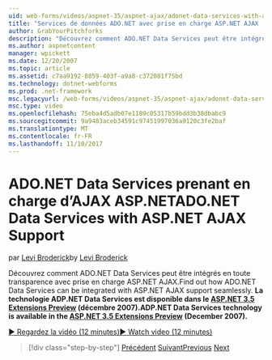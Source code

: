 ```yaml
---
uid: web-forms/videos/aspnet-35/aspnet-ajax/adonet-data-services-with-aspnet-ajax-support
title: "Services de données ADO.NET avec prise en charge ASP.NET AJAX | Documents Microsoft"
author: GrabYourPitchforks
description: "Découvrez comment ADO.NET Data Services peut être intégrés en toute transparence avec prise en charge ASP.NET AJAX. Technologie de Services de données de ADP.NET est disponible dans l’e 3.5 ASP.NET..."
ms.author: aspnetcontent
manager: wpickett
ms.date: 12/20/2007
ms.topic: article
ms.assetid: c7aa9192-8859-403f-a9a8-c372081f75bd
ms.technology: dotnet-webforms
ms.prod: .net-framework
msc.legacyurl: /web-forms/videos/aspnet-35/aspnet-ajax/adonet-data-services-with-aspnet-ajax-support
msc.type: video
ms.openlocfilehash: 75eba4d5adb07e1189c05317b59bdd3b38dbabc9
ms.sourcegitcommit: 9a9483aceb34591c97451997036a9120c3fe2baf
ms.translationtype: MT
ms.contentlocale: fr-FR
ms.lasthandoff: 11/10/2017
---
```

<a name="adonet-data-services-with-aspnet-ajax-support"></a><span data-ttu-id="b519e-104">ADO.NET Data Services prenant en charge d’AJAX ASP.NET</span><span class="sxs-lookup"><span data-stu-id="b519e-104">ADO.NET Data Services with ASP.NET AJAX Support</span></span>
====================
<span data-ttu-id="b519e-105">par [Levi Broderick](https://github.com/GrabYourPitchforks)</span><span class="sxs-lookup"><span data-stu-id="b519e-105">by [Levi Broderick](https://github.com/GrabYourPitchforks)</span></span>

<span data-ttu-id="b519e-106">Découvrez comment ADO.NET Data Services peut être intégrés en toute transparence avec prise en charge ASP.NET AJAX.</span><span class="sxs-lookup"><span data-stu-id="b519e-106">Find out how ADO.NET Data Services can be integrated with ASP.NET AJAX support seamlessly.</span></span> <span data-ttu-id="b519e-107">**La technologie ADP.NET Data Services est disponible dans le [ASP.NET 3.5 Extensions Preview](https://www.asp.net/downloads/35-sp1#find) (décembre 2007).**</span><span class="sxs-lookup"><span data-stu-id="b519e-107">**ADP.NET Data Services technology is available in the [ASP.NET 3.5 Extensions Preview](https://www.asp.net/downloads/35-sp1#find) (December 2007).**</span></span>

[<span data-ttu-id="b519e-108">&#9654; Regardez la vidéo (12 minutes)</span><span class="sxs-lookup"><span data-stu-id="b519e-108">&#9654; Watch video (12 minutes)</span></span>](https://channel9.msdn.com/Blogs/ASP-NET-Site-Videos/adonet-data-services-with-aspnet-ajax-support)

>[!div class="step-by-step"]
<span data-ttu-id="b519e-109">[Précédent](aspnet-ajax-a-demonstration-of-aspnet-ajax.md)
[Suivant](introduction-to-aspnet-ajax-history.md)</span><span class="sxs-lookup"><span data-stu-id="b519e-109">[Previous](aspnet-ajax-a-demonstration-of-aspnet-ajax.md)
[Next](introduction-to-aspnet-ajax-history.md)</span></span>
